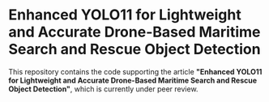 # Enhanced YOLO11 for Lightweight and Accurate Drone-Based Maritime Search and Rescue Object Detection



This repository contains the code supporting the article **"Enhanced YOLO11 for Lightweight and Accurate Drone-Based Maritime Search and Rescue Object Detection"**, which is currently under peer review.